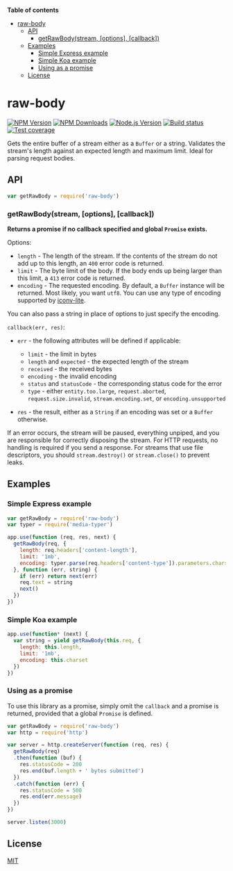 <!-- START doctoc generated TOC please keep comment here to allow auto update -->
<!-- DON'T EDIT THIS SECTION, INSTEAD RE-RUN doctoc TO UPDATE -->
**Table of contents**

- [raw-body](#raw-body)
  - [API](#api)
    - [getRawBody(stream, [options], [callback])](#getrawbodystream-options-callback)
  - [Examples](#examples)
    - [Simple Express example](#simple-express-example)
    - [Simple Koa example](#simple-koa-example)
    - [Using as a promise](#using-as-a-promise)
  - [License](#license)

<!-- END doctoc generated TOC please keep comment here to allow auto update -->

# raw-body

[![NPM Version][npm-image]][npm-url]
[![NPM Downloads][downloads-image]][downloads-url]
[![Node.js Version][node-version-image]][node-version-url]
[![Build status][travis-image]][travis-url]
[![Test coverage][coveralls-image]][coveralls-url]

Gets the entire buffer of a stream either as a `Buffer` or a string.
Validates the stream's length against an expected length and maximum limit.
Ideal for parsing request bodies.

## API

```js
var getRawBody = require('raw-body')
```

### getRawBody(stream, [options], [callback])

**Returns a promise if no callback specified and global `Promise` exists.**

Options:

- `length` - The length of the stream.
  If the contents of the stream do not add up to this length,
  an `400` error code is returned.
- `limit` - The byte limit of the body.
  If the body ends up being larger than this limit,
  a `413` error code is returned.
- `encoding` - The requested encoding.
  By default, a `Buffer` instance will be returned.
  Most likely, you want `utf8`.
  You can use any type of encoding supported by [iconv-lite](https://www.npmjs.org/package/iconv-lite#readme).

You can also pass a string in place of options to just specify the encoding.

`callback(err, res)`:

- `err` - the following attributes will be defined if applicable:

    - `limit` - the limit in bytes
    - `length` and `expected` - the expected length of the stream
    - `received` - the received bytes
    - `encoding` - the invalid encoding
    - `status` and `statusCode` - the corresponding status code for the error
    - `type` - either `entity.too.large`, `request.aborted`, `request.size.invalid`, `stream.encoding.set`, or `encoding.unsupported`

- `res` - the result, either as a `String` if an encoding was set or a `Buffer` otherwise.

If an error occurs, the stream will be paused, everything unpiped,
and you are responsible for correctly disposing the stream.
For HTTP requests, no handling is required if you send a response.
For streams that use file descriptors, you should `stream.destroy()` or `stream.close()` to prevent leaks.

## Examples

### Simple Express example

```js
var getRawBody = require('raw-body')
var typer = require('media-typer')

app.use(function (req, res, next) {
  getRawBody(req, {
    length: req.headers['content-length'],
    limit: '1mb',
    encoding: typer.parse(req.headers['content-type']).parameters.charset
  }, function (err, string) {
    if (err) return next(err)
    req.text = string
    next()
  })
})
```

### Simple Koa example

```js
app.use(function* (next) {
  var string = yield getRawBody(this.req, {
    length: this.length,
    limit: '1mb',
    encoding: this.charset
  })
})
```

### Using as a promise

To use this library as a promise, simply omit the `callback` and a promise is
returned, provided that a global `Promise` is defined.

```js
var getRawBody = require('raw-body')
var http = require('http')

var server = http.createServer(function (req, res) {
  getRawBody(req)
  .then(function (buf) {
    res.statusCode = 200
    res.end(buf.length + ' bytes submitted')
  })
  .catch(function (err) {
    res.statusCode = 500
    res.end(err.message)
  })
})

server.listen(3000)
```

## License

[MIT](LICENSE)

[npm-image]: https://img.shields.io/npm/v/raw-body.svg
[npm-url]: https://npmjs.org/package/raw-body
[node-version-image]: https://img.shields.io/node/v/raw-body.svg
[node-version-url]: http://nodejs.org/download/
[travis-image]: https://img.shields.io/travis/stream-utils/raw-body/master.svg
[travis-url]: https://travis-ci.org/stream-utils/raw-body
[coveralls-image]: https://img.shields.io/coveralls/stream-utils/raw-body/master.svg
[coveralls-url]: https://coveralls.io/r/stream-utils/raw-body?branch=master
[downloads-image]: https://img.shields.io/npm/dm/raw-body.svg
[downloads-url]: https://npmjs.org/package/raw-body
